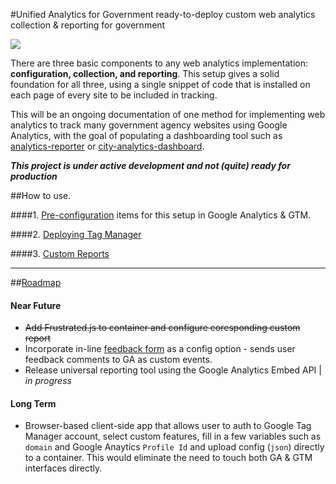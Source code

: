 #Unified Analytics for Government
ready-to-deploy custom web analytics collection & reporting for government

![](https://raw.githubusercontent.com/laurenancona/unified-analytics/gh-pages/images/accounts.png)

There are three basic components to any web analytics implementation: **configuration, collection, and reporting**. This setup gives a solid foundation for all three, using a single snippet of code that is installed on each page of every site to be included in tracking.

This will be an ongoing documentation of one method for implementing web analytics to track many government agency websites using Google Analytics, with the goal of populating a dashboarding tool such as [analytics-reporter](https://github.com/18F/analytics-reporter) or [city-analytics-dashboard](https://github.com/codeforamerica/city-analytics-dashboard).

**_This project is under active development and not (quite) ready for production_**

##How to use.

####1.  [Pre-configuration](https://github.com/laurenancona/unified-analytics/blob/gh-pages/prepare-ga.md) items for this setup in Google Analytics & GTM.

####2.  [Deploying Tag Manager](https://github.com/laurenancona/unified-analytics/blob/gh-pages/deploy-tag-manager.md)

####3.  [Custom Reports](https://github.com/laurenancona/unified-analytics/blob/gh-pages/reporting.md)

---

##[Roadmap](https://github.com/laurenancona/unified-analytics/wiki/Roadmap)

#### Near Future
* ~~Add Frustrated.js to container and configure coresponding custom report~~
* Incorporate in-line [feedback form](https://github.com/luckyshot/ga-feedback) as a config option - sends user feedback comments to GA as custom events.
* Release universal reporting tool using the Google Analytics Embed API | *in progress*

#### Long Term
* Browser-based client-side app that allows user to auth to Google Tag Manager account, select custom features, fill in a few variables such as `domain` and Google Anaytics `Profile Id` and upload config (`json`) directly to a container. This would eliminate the need to touch both GA & GTM interfaces directly.

<script type="text/javascript" src="https://www.draw.io/embed.js?s=flowchart"></script>
